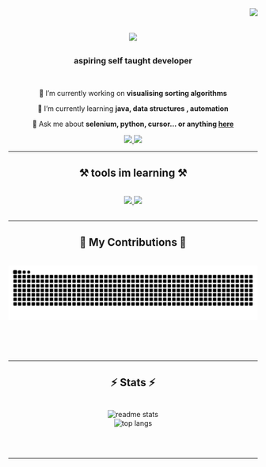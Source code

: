 <img align="right" src="https://visitor-badge.laobi.icu/badge?page_id=NolanMastro.NolanMastro" />

<h1 align="center">
    <img src="https://readme-typing-svg.herokuapp.com/?font=Righteous&size=35&center=true&vCenter=true&width=500&height=70&duration=4000&lines=Welcome.+👋;+my+names+Nolan;" />
</h1>

<h3 align="center">aspiring self taught developer</h3>

<br/>

<div align="center">
 
 🔭 I’m currently working on **visualising sorting algorithms**
 
 🌱 I’m currently learning **java, data structures , automation**

💬 Ask me about **selenium, python, cursor... or anything [here](https://github.com/NolanMastro/NolanMastro/issues)**


 </div>

 <div align="center"> 
  <a href="mailto:nolandmasto@gmail.com">
    <img src="https://img.shields.io/badge/Gmail-333333?style=for-the-badge&logo=gmail&logoColor=red" />
  </a>
  <a href="https://www.linkedin.com/in/nolan-mastrodicasa-3329b122b/" target="_blank">
    <img src="https://img.shields.io/badge/LinkedIn-0077B5?style=for-the-badge&logo=linkedin&logoColor=white" target="_blank" />
  </a>
</div>

 <hr/>

<h2 align="center">⚒️ tools im learning ⚒️</h2>
<br/>
<div align="center">
    <a href="https://skillicons.dev">
        <img src="https://skillicons.dev/icons?i=py,cpp,bots,java,kali,github,selenium" />
        <img src="https://skillicons.dev/icons?i=github,selenium,vscode,androidstudio,arduino,docker,git,ps" /><br>
    </a>
</div>

<br/>
<hr/>

<div align="center">
  <h2>🐍 My Contributions 🐍</h2>
  <br>
  <img alt="snake eating my contributions" src="https://raw.githubusercontent.com/NolanMastro/NolanMastro/output/github-contribution-grid-snake.svg" />
  
  <br/><br/><br/>
</div>

<hr/>

<h2 align="center">⚡ Stats ⚡</h2>
<br>
<div align=center>
  <img width=390 src="https://github-readme-stats-zeta-lemon.vercel.app/api?username=NolanMastro&count_private=true&show_icons=true&theme=synthwave&rank_icon=github&border_radius=10" alt="readme stats" />
  <br/>
  <img width=325 align="center" src="https://github-readme-stats-zeta-lemon.vercel.app/api/top-langs/?username=NolanMastro&hide=HTML&langs_count=8&layout=compact&theme=synthwave&border_radius=10&size_weight=0.5&count_weight=0.5&exclude_repo=github-readme-stats" alt="top langs" />
</div>

<br/><br/>

<hr/>

